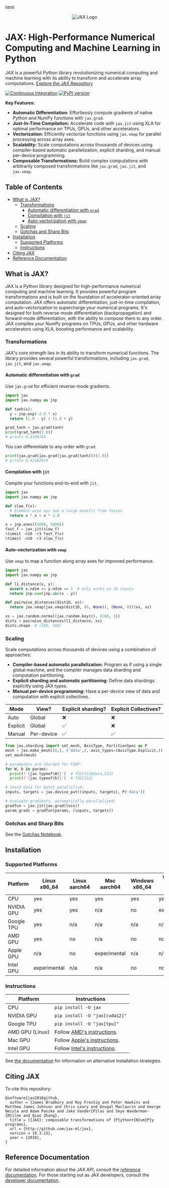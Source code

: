 html
<div align="center">
<img src="https://raw.githubusercontent.com/jax-ml/jax/main/images/jax_logo_250px.png" alt="JAX Logo">
</div>

# JAX: High-Performance Numerical Computing and Machine Learning in Python

JAX is a powerful Python library revolutionizing numerical computing and machine learning with its ability to transform and accelerate array computations.  [Explore the JAX Repository](https://github.com/jax-ml/jax)

[![Continuous Integration](https://github.com/jax-ml/jax/actions/workflows/ci-build.yaml/badge.svg)](https://github.com/jax-ml/jax/actions/workflows/ci-build.yaml)
[![PyPI version](https://img.shields.io/pypi/v/jax)](https://pypi.org/project/jax/)

**Key Features:**

*   **Automatic Differentiation:** Effortlessly compute gradients of native Python and NumPy functions with `jax.grad`.
*   **Just-In-Time Compilation:** Accelerate code with `jax.jit` using XLA for optimal performance on TPUs, GPUs, and other accelerators.
*   **Vectorization:**  Efficiently vectorize functions using `jax.vmap` for parallel processing across array axes.
*   **Scalability:**  Scale computations across thousands of devices using compiler-based automatic parallelization, explicit sharding, and manual per-device programming.
*   **Composable Transformations:** Build complex computations with arbitrarily composed transformations like `jax.grad`, `jax.jit`, and `jax.vmap`.

## Table of Contents

*   [What is JAX?](#what-is-jax)
    *   [Transformations](#transformations)
        *   [Automatic differentiation with `grad`](#automatic-differentiation-with-grad)
        *   [Compilation with `jit`](#compilation-with-jit)
        *   [Auto-vectorization with `vmap`](#auto-vectorization-with-vmap)
    *   [Scaling](#scaling)
    *   [Gotchas and Sharp Bits](#gotchas-and-sharp-bits)
*   [Installation](#installation)
    *   [Supported Platforms](#supported-platforms)
    *   [Instructions](#instructions)
*   [Citing JAX](#citing-jax)
*   [Reference Documentation](#reference-documentation)

## What is JAX?

JAX is a Python library designed for high-performance numerical computing and machine learning.  It provides powerful program transformations and is built on the foundation of accelerator-oriented array computation. JAX offers automatic differentiation, just-in-time compilation, and auto-vectorization to supercharge your numerical programs.  It's designed for both reverse-mode differentiation (backpropagation) and forward-mode differentiation, with the ability to compose them to any order.  JAX compiles your NumPy programs on TPUs, GPUs, and other hardware accelerators using XLA, boosting performance and scalability.

### Transformations

JAX's core strength lies in its ability to transform numerical functions. The library provides several powerful transformations, including `jax.grad`, `jax.jit`, and `jax.vmap`.

#### Automatic differentiation with `grad`

Use `jax.grad` for efficient reverse-mode gradients.

```python
import jax
import jax.numpy as jnp

def tanh(x):
  y = jnp.exp(-2.0 * x)
  return (1.0 - y) / (1.0 + y)

grad_tanh = jax.grad(tanh)
print(grad_tanh(1.0))
# prints 0.4199743
```

You can differentiate to any order with `grad`:

```python
print(jax.grad(jax.grad(jax.grad(tanh)))(1.0))
# prints 0.62162673
```

#### Compilation with `jit`

Compile your functions end-to-end with `jit`.

```python
import jax
import jax.numpy as jnp

def slow_f(x):
  # Element-wise ops see a large benefit from fusion
  return x * x + x * 2.0

x = jnp.ones((5000, 5000))
fast_f = jax.jit(slow_f)
%timeit -n10 -r3 fast_f(x)
%timeit -n10 -r3 slow_f(x)
```

#### Auto-vectorization with `vmap`

Use `vmap` to map a function along array axes for improved performance.

```python
import jax
import jax.numpy as jnp

def l1_distance(x, y):
  assert x.ndim == y.ndim == 1  # only works on 1D inputs
  return jnp.sum(jnp.abs(x - y))

def pairwise_distances(dist1D, xs):
  return jax.vmap(jax.vmap(dist1D, (0, None)), (None, 0))(xs, xs)

xs = jax.random.normal(jax.random.key(0), (100, 3))
dists = pairwise_distances(l1_distance, xs)
dists.shape  # (100, 100)
```

### Scaling

Scale computations across thousands of devices using a combination of approaches:

*   **Compiler-based automatic parallelization:** Program as if using a single global machine, and the compiler manages data sharding and computation partitioning.
*   **Explicit sharding and automatic partitioning:** Define data shardings explicitly using JAX types.
*   **Manual per-device programming:** Have a per-device view of data and computation with explicit collectives.

| Mode        | View?    | Explicit sharding? | Explicit Collectives? |
|-------------|----------|--------------------|-----------------------|
| Auto        | Global   | ❌                  | ❌                     |
| Explicit    | Global   | ✅                  | ❌                     |
| Manual      | Per-device | ✅                  | ✅                     |

```python
from jax.sharding import set_mesh, AxisType, PartitionSpec as P
mesh = jax.make_mesh((8,), ('data',), axis_types=(AxisType.Explicit,))
set_mesh(mesh)

# parameters are sharded for FSDP:
for W, b in params:
  print(f'{jax.typeof(W)}')  # f32[512@data,512]
  print(f'{jax.typeof(b)}')  # f32[512]

# shard data for batch parallelism:
inputs, targets = jax.device_put((inputs, targets), P('data'))

# evaluate gradients, automatically parallelized!
gradfun = jax.jit(jax.grad(loss))
param_grads = gradfun(params, (inputs, targets))
```

### Gotchas and Sharp Bits

See the [Gotchas Notebook](https://docs.jax.dev/en/latest/notebooks/Common_Gotchas_in_JAX.html).

## Installation

### Supported Platforms

| Platform        | Linux x86_64 | Linux aarch64 | Mac aarch64  | Windows x86_64 | Windows WSL2 x86_64 |
|-----------------|--------------|---------------|--------------|----------------|---------------------|
| CPU             | yes          | yes           | yes          | yes            | yes                 |
| NVIDIA GPU      | yes          | yes           | n/a          | no             | experimental        |
| Google TPU      | yes          | n/a           | n/a          | n/a            | n/a                 |
| AMD GPU         | yes          | no            | n/a          | no             | no                  |
| Apple GPU       | n/a          | no            | experimental | n/a            | n/a                 |
| Intel GPU       | experimental | n/a           | n/a          | no             | no                  |

### Instructions

| Platform        | Instructions                                                                                                    |
|-----------------|-----------------------------------------------------------------------------------------------------------------|
| CPU             | `pip install -U jax`                                                                                            |
| NVIDIA GPU      | `pip install -U "jax[cuda12]"`                                                                                  |
| Google TPU      | `pip install -U "jax[tpu]"`                                                                                     |
| AMD GPU (Linux) | Follow [AMD's instructions](https://github.com/jax-ml/jax/blob/main/build/rocm/README.md).                      |
| Mac GPU         | Follow [Apple's instructions](https://developer.apple.com/metal/jax/).                                          |
| Intel GPU       | Follow [Intel's instructions](https://github.com/intel/intel-extension-for-openxla/blob/main/docs/acc_jax.md).  |

See [the documentation](https://docs.jax.dev/en/latest/installation.html)
for information on alternative installation strategies.

## Citing JAX

To cite this repository:

```
@software{jax2018github,
  author = {James Bradbury and Roy Frostig and Peter Hawkins and Matthew James Johnson and Chris Leary and Dougal Maclaurin and George Necula and Adam Paszke and Jake Vander{P}las and Skye Wanderman-{M}ilne and Qiao Zhang},
  title = {{JAX}: composable transformations of {P}ython+{N}um{P}y programs},
  url = {http://github.com/jax-ml/jax},
  version = {0.3.13},
  year = {2018},
}
```

## Reference Documentation

For detailed information about the JAX API, consult the [reference documentation](https://docs.jax.dev/).
For those starting out as JAX developers, consult the [developer documentation](https://docs.jax.dev/en/latest/developer.html).